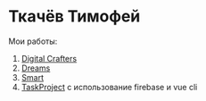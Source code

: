 # Ткачёв Тимофей
Мои работы:
1. [Digital Crafters](https://timofey-tk.github.io/Digital%20Crafters/)
2. [Dreams](https://timofey-tk.github.io/Dreams/)
3. [Smart](https://timofey-tk.github.io/Smart/)
4. [TaskProject](https://timofey-tk.github.io/timofey-TK.github.io/Tasksproject/
) с использование firebase и vue cli
